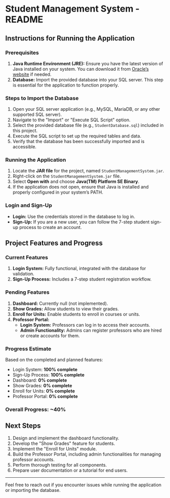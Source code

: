 # Student Management System - README

## Instructions for Running the Application

### Prerequisites
1. **Java Runtime Environment (JRE):** Ensure you have the latest version of Java installed on your system. You can download it from [Oracle’s website](https://www.oracle.com/java/technologies/javase-downloads.html) if needed.
2. **Database:** Import the provided database into your SQL server. This step is essential for the application to function properly.

### Steps to Import the Database
1. Open your SQL server application (e.g., MySQL, MariaDB, or any other supported SQL server).
2. Navigate to the "Import" or "Execute SQL Script" option.
3. Select the provided database file (e.g., `StudentDatabase.sql`) included in this project.
4. Execute the SQL script to set up the required tables and data.
5. Verify that the database has been successfully imported and is accessible.

### Running the Application
1. Locate the **JAR file** for the project, named `StudentManagementSystem.jar`.
2. Right-click on the `StudentManagementSystem.jar` file.
3. Select **Open with** and choose **Java(TM) Platform SE Binary**.
4. If the application does not open, ensure that Java is installed and properly configured in your system’s PATH.

### Login and Sign-Up
- **Login:** Use the credentials stored in the database to log in.
- **Sign-Up:** If you are a new user, you can follow the 7-step student sign-up process to create an account.

## Project Features and Progress
### Current Features
1. **Login System:** Fully functional, integrated with the database for validation.
2. **Sign-Up Process:** Includes a 7-step student registration workflow.

### Pending Features
1. **Dashboard:** Currently null (not implemented).
2. **Show Grades:** Allow students to view their grades.
3. **Enroll for Units:** Enable students to enroll in courses or units.
4. **Professor Portal:**
   - **Login System:** Professors can log in to access their accounts.
   - **Admin Functionality:** Admins can register professors who are hired or create accounts for them.

### Progress Estimate
Based on the completed and planned features:
- Login System: **100% complete**
- Sign-Up Process: **100% complete**
- Dashboard: **0% complete**
- Show Grades: **0% complete**
- Enroll for Units: **0% complete**
- Professor Portal: **0% complete**

### Overall Progress: **~40%**

## Next Steps
1. Design and implement the dashboard functionality.
2. Develop the "Show Grades" feature for students.
3. Implement the "Enroll for Units" module.
4. Build the Professor Portal, including admin functionalities for managing professor accounts.
5. Perform thorough testing for all components.
6. Prepare user documentation or a tutorial for end users.

---
Feel free to reach out if you encounter issues while running the application or importing the database.

